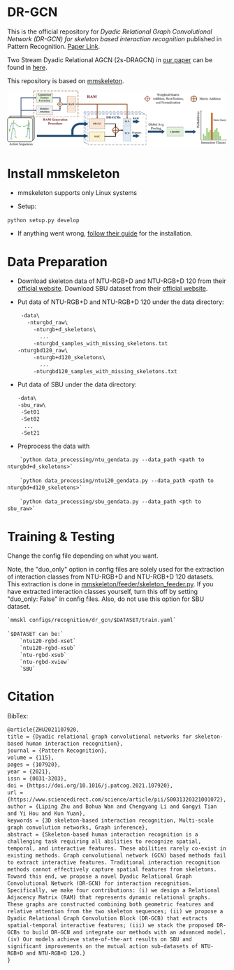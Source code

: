 # DR-GCN
This is the official repository for _Dyadic Relational Graph Convolutional Network (DR-GCN) for skeleton based interaction recognition_ published in Pattern Recognition. [Paper Link](https://www.sciencedirect.com/science/article/pii/S0031320321001072).

Two Stream Dyadic Relational AGCN (2s-DRAGCN) in [our paper](https://www.sciencedirect.com/science/article/pii/S0031320321001072) can be found in [here](https://github.com/GlenGGG/2s-DRAGCN).

This repository is based on [mmskeleton](https://github.com/open-mmlab/mmskeleton).

![An illustration of DR-GCN's model sturcture.](/resource/pic/structure.jpg)

# Install mmskeleton

 - mmskeleton supports only Linux systems
 
 - Setup:
 
 `python setup.py develop`
 
 - If anything went wrong, [follow their guide](https://github.com/open-mmlab/mmskeleton/blob/master/doc/GETTING_STARTED.md) for the installation.

# Data Preparation

 - Download skeleton data of NTU-RGB+D and NTU-RGB+D 120 from their [official website](http://rose1.ntu.edu.sg/Datasets/actionRecognition.asp). Download SBU dataset from their [official website](http://www3.cs.stonybrook.edu/~kyun/research/kinect_interaction/index.html).

 - Put data of NTU-RGB+D and NTU-RGB+D 120 under the data directory:

        -data\
          -nturgbd_raw\
            -nturgb+d_skeletons\
              ...
            -nturgbd_samples_with_missing_skeletons.txt
	   -nturgbd120_raw\
            -nturgb+d120_skeletons\
              ...
            -nturgbd120_samples_with_missing_skeletons.txt

  - Put data of SBU under the data directory:

        -data\
	    -sbu_raw\
	     -Set01
	     -Set02
	      ...
	     -Set21

 - Preprocess the data with

```
    `python data_processing/ntu_gendata.py --data_path <path to nturgbd+d_skeletons>`

    `python data_processing/ntu120_gendata.py --data_path <path to nturgbd+d120_skeletons>`
    
    `python data_processing/sbu_gendata.py --data_path <pth to sbu_raw>`
```

# Training & Testing

Change the config file depending on what you want. 

Note, the "duo_only" option in config files are solely used for the extraction of interaction classes from NTU-RGB+D and NTU-RGB+D 120 datasets. This extraction is done in [mmskeleton/feeder/skeleton_feeder.py](/mmskeleton/feeder/skeleton_feeder.py). If you have extracted interaction classes yourself, turn this off by setting "duo_only: False" in config files. Also, do not use this option for SBU dataset.

    `mmskl configs/recognition/dr_gcn/$DATASET/train.yaml`
    
    `$DATASET can be:`
		`ntu120-rgbd-xset`
		`ntu120-rgbd-xsub`
		`ntu-rgbd-xsub`
		`ntu-rgbd-xview`
		`SBU`

# Citation
BibTex:
```
@article{ZHU2021107920,
title = {Dyadic relational graph convolutional networks for skeleton-based human interaction recognition},
journal = {Pattern Recognition},
volume = {115},
pages = {107920},
year = {2021},
issn = {0031-3203},
doi = {https://doi.org/10.1016/j.patcog.2021.107920},
url = {https://www.sciencedirect.com/science/article/pii/S0031320321001072},
author = {Liping Zhu and Bohua Wan and Chengyang Li and Gangyi Tian and Yi Hou and Kun Yuan},
keywords = {3D skeleton-based interaction recognition, Multi-scale graph convolution networks, Graph inference},
abstract = {Skeleton-based human interaction recognition is a challenging task requiring all abilities to recognize spatial, temporal, and interactive features. These abilities rarely co-exist in existing methods. Graph convolutional network (GCN) based methods fail to extract interactive features. Traditional interaction recognition methods cannot effectively capture spatial features from skeletons. Toward this end, we propose a novel Dyadic Relational Graph Convolutional Network (DR-GCN) for interaction recognition. Specifically, we make four contributions: (i) we design a Relational Adjacency Matrix (RAM) that represents dynamic relational graphs. These graphs are constructed combining both geometric features and relative attention from the two skeleton sequences; (ii) we propose a Dyadic Relational Graph Convolution Block (DR-GCB) that extracts spatial-temporal interactive features; (iii) we stack the proposed DR-GCBs to build DR-GCN and integrate our methods with an advanced model. (iv) Our models achieve state-of-the-art results on SBU and significant improvements on the mutual action sub-datasets of NTU-RGB+D and NTU-RGB+D 120.}
}
```
